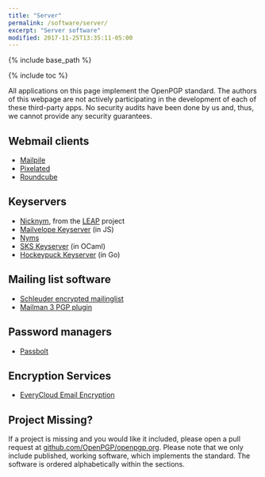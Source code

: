 ```yaml
---
title: "Server"
permalink: /software/server/
excerpt: "Server software"
modified: 2017-11-25T13:35:11-05:00
---
```


{% include base_path %}

{% include toc %}

All applications on this page implement the OpenPGP standard.
The authors of this webpage are not actively participating in the development of each of these third-party apps.
No security audits have been done by us and, thus, we cannot provide any security guarantees.

## Webmail clients

* [Mailpile](https://mailpile.is)
* [Pixelated](https://pixelated-project.org)
* [Roundcube](https://roundcube.net/)

## Keyservers

* [Nicknym](https://leap.se/en/docs/design/nicknym), from
  the [LEAP](https://leap.se/) project
* [Mailvelope Keyserver](https://keys.mailvelope.com) (in JS)
* [Nyms](http://nyms.io)
* [SKS Keyserver](https://sks-keyservers.net) (in OCaml)
* [Hockeypuck Keyserver](https://hockeypuck.github.io/) (in Go)

## Mailing list software

* [Schleuder encrypted mailinglist](https://schleuder.nadir.org/)
* [Mailman 3 PGP plugin](https://pypi.python.org/pypi/mailman-pgp)

## Password managers

* [Passbolt](https://www.passbolt.com/)

## Encryption Services

* [EveryCloud Email Encryption](https://www.everycloudtech.com/everycloud-email-encryption)

## Project Missing?

If a project is missing and you would like it included, please open a pull request at [github.com/OpenPGP/openpgp.org](https://github.com/OpenPGP/openpgp.org).
Please note that we only include published, working software, which implements the standard.
The software is ordered alphabetically within the sections.
